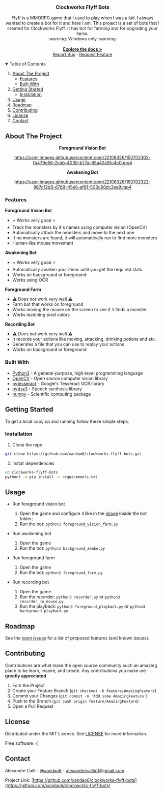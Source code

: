 <br />
<p align="center">
  <h3 align="center">Clockworks Flyff Bots</h3>

  <p align="center">
	Flyff is a MMORPG game that I used to play when I was a kid. I always wanted to create a bot for it and here I am.
	This project is a set of bots that I created for Clockworks Flyff. It has bot for farming and for upgrading your items.
	<br />
	:warning: Windows only :warning:
    <br />
	<br />
    <a href="https://github.com/xandao6/clockworks-flyff-bots"><strong>Explore the docs »</strong></a>
    <br />
    <a href="https://github.com/xandao6/clockworks-flyff-bots/issue">Report Bug</a>
    ·
    <a href="https://github.com/xandao6/clockworks-flyff-bots/issues">Request Feature</a>
  </p>
</p>


<!-- TABLE OF CONTENTS -->
<details open="open">
  <summary>Table of Contents</summary>
  <ol>
    <li>
      <a href="#about-the-project">About The Project</a>
      <ul>
        <li><a href="#features">Features</a></li>
        <li><a href="#built-with">Built With</a></li>
      </ul>
    </li>
    <li>
      <a href="#getting-started">Getting Started</a>
      <ul>
        <li><a href="#installation">Installation</a></li>
      </ul>
    </li>
    <li><a href="#usage">Usage</a></li>
    <li><a href="#roadmap">Roadmap</a></li>
    <li><a href="#contributing">Contributing</a></li>
    <li><a href="#license">License</a></li>
    <li><a href="#contact">Contact</a></li>
  </ol>
</details>



<!-- ABOUT THE PROJECT -->
## About The Project

<div align="center">
<b>Foreground Vision Bot</b>


https://user-images.githubusercontent.com/22106326/150702302-fb479e56-2cbb-4030-b77a-65a43c81c4c0.mp4

<b>Awakening Bot</b>


https://user-images.githubusercontent.com/22106326/150702322-967cf2d8-d789-45e6-af61-503c96dc2ea9.mp4
</div>

### Features

**Foreground Vision Bot**

* :star: Works very good :star:
* Track the monsters by it's names using computer vision (OpenCV)
* Automatically attack the monsters and move to the next one
* If no monsters are found, it will automatically run to find more monsters
* Human-like mouse movement

**Awakening Bot**

* :star: Works very good :star:
* Automatically awaken your items until you get the required stats
* Works on background or foreground
* Works using OCR

**Foreground Farm**

* :warning: Does not work very well :warning:
* Farm bot that works on foreground
* Works moving the mouse on the screen to see if it finds a monster
* Works matching pixel colors

**Recording Bot**

* :warning: Does not work very well :warning:
* It records your actions like moving, attacking, drinking potions and etc.
* Generates a file that you can use to replay your actions
* Works on background or foreground


### Built With

* [Python3](https://www.python.org/) - A general-purpose, high-level programming language
* [OpenCV](https://opencv.org/) - Open source computer vision library
* [pytesseract](https://pypi.org/project/pytesseract/) - Google's Tesseract OCR library
* [pyttsx3](https://pypi.org/project/pyttsx3/) - Speech synthesis library
* [numpy](https://www.numpy.org/) - Scientific computing package


<!-- GETTING STARTED -->
## Getting Started

To get a local copy up and running follow these simple steps.

### Installation

1. Clone the repo
  ```sh
  git clone https://github.com/xandao6/clockworks-flyff-bots.git
  ```

2. Install dependencies
  ```sh
  cd clockworks-flyff-bots
  python3 -m pip install -r requirements.txt
  ```

<!-- USAGE EXAMPLES -->
## Usage

* Run foreground vision bot

  1. Open the game and configure it like in the [image](./foreground_vision_bot/settings.png) inside the bot folder;
  2. Run the bot: `python3 foreground_vision_farm.py`

* Run awakening bot

  1. Open the game
  2. Run the bot: `python3 background_awake.py`

* Run foreground farm

  1. Open the game
  2. Run the bot: `python3 foreground_farm.py`

* Run recording bot

  1. Open the game
  2. Run the recorder: `python3 recorder.py` or `python3 recorder_no_mouse.py`
  3. Run the playback: `python3 foreground_playback.py` or `python3 background_playback.py`

<!-- ROADMAP -->
## Roadmap

See the [open issues](https://github.com/xandao6/clockworks-flyff-bots/issues) for a list of proposed features (and known issues).


<!-- CONTRIBUTING -->
## Contributing

Contributions are what make the open source community such an amazing place to be learn, inspire, and create. Any contributions you make are **greatly appreciated**.

1. Fork the Project
2. Create your Feature Branch (`git checkout -b feature/AmazingFeature`)
3. Commit your Changes (`git commit -m 'Add some AmazingFeature'`)
4. Push to the Branch (`git push origin feature/AmazingFeature`)
5. Open a Pull Request

<!-- LICENSE -->
## License

Distributed under the MIT License. See [LICENSE](./LICENSE.md) for more information.

Free software =)


<!-- CONTACT -->
## Contact

Alexandre Calil - [@xandao6](https://www.linkedin.com/in/xandao6/) - alexandrecalilmf@gmail.com

Project Link: [https://github.com/xandao6/clockworks-flyff-bots](https://github.com/xandao6/clockworks-flyff-bots)


<!-- LINKS & IMAGES Variables-->
<!-- https://www.markdownguide.org/basic-syntax/#reference-style-links -->
[contributors-shield]: https://img.shields.io/github/contributors/xandao6/repo.svg?style=for-the-badge
[contributors-url]: https://github.com/xandao6/repo/graphs/contributors
[forks-shield]: https://img.shields.io/github/forks/xandao6/repo.svg?style=for-the-badge
[forks-url]: https://github.com/xandao6/repo/network/members
[stars-shield]: https://img.shields.io/github/stars/xandao6/repo.svg?style=for-the-badge
[stars-url]: https://github.com/xandao6/repo/stargazers
[issues-shield]: https://img.shields.io/github/issues/xandao6/repo.svg?style=for-the-badge
[issues-url]: https://github.com/xandao6/repo/issues
[license-shield]: https://img.shields.io/github/license/xandao6/repo.svg?style=for-the-badge
[license-url]: https://github.com/xandao6/repo/blob/master/LICENSE.txt
[linkedin-shield]: https://img.shields.io/badge/-LinkedIn-black.svg?style=for-the-badge&logo=linkedin&colorB=555
[linkedin-url]: https://linkedin.com/in/xandao6

